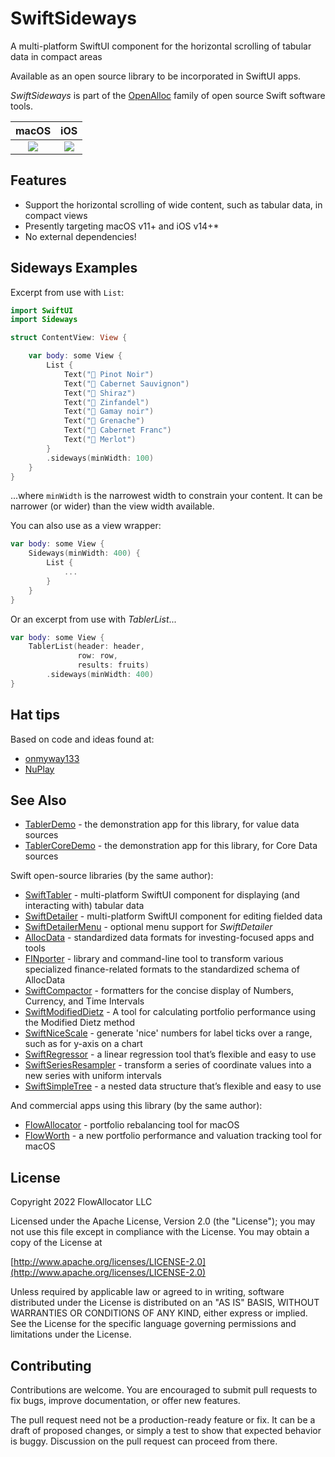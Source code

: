 # SwiftSideways

A multi-platform SwiftUI component for the horizontal scrolling of tabular data in compact areas

Available as an open source library to be incorporated in SwiftUI apps.

_SwiftSideways_ is part of the [OpenAlloc](https://github.com/openalloc) family of open source Swift software tools.

macOS | iOS
:---:|:---:
![](https://github.com/openalloc/SwiftSideways/blob/main/Images/macOSa.png)  |  ![](https://github.com/openalloc/SwiftSideways/blob/main/Images/iOSa.png)

## Features

* Support the horizontal scrolling of wide content, such as tabular data, in compact views
* Presently targeting macOS v11+ and iOS v14+\*
* No external dependencies!

## Sideways Examples

Excerpt from use with `List`:

```swift
import SwiftUI
import Sideways

struct ContentView: View {

    var body: some View {
        List {
            Text("🍇 Pinot Noir")
            Text("🍇 Cabernet Sauvignon")
            Text("🍇 Shiraz")
            Text("🍇 Zinfandel")
            Text("🍇 Gamay noir")
            Text("🍇 Grenache")
            Text("🍇 Cabernet Franc")
            Text("🍇 Merlot")
        }
        .sideways(minWidth: 100)
    }
}
```

...where `minWidth` is the narrowest width to constrain your content. It can be narrower (or wider) than the view width available.

You can also use as a view wrapper:

```swift
var body: some View {
    Sideways(minWidth: 400) {
        List {
            ...
        }
    }
}
```

Or an excerpt from use with _TablerList_...

```swift
var body: some View {
    TablerList(header: header,
               row: row,
               results: fruits)
        .sideways(minWidth: 400)
}
```

## Hat tips

Based on code and ideas found at:

* [onmyway133](https://github.com/onmyway133/blog/issues/769)
* [NuPlay](https://github.com/NuPlay/FitScrollView)

## See Also

* [TablerDemo](https://github.com/openalloc/TablerDemo) - the demonstration app for this library, for value data sources
* [TablerCoreDemo](https://github.com/openalloc/TablerCoreDemo) - the demonstration app for this library, for Core Data sources

Swift open-source libraries (by the same author):

* [SwiftTabler](https://github.com/openalloc/SwiftTabler) - multi-platform SwiftUI component for displaying (and interacting with) tabular data
* [SwiftDetailer](https://github.com/openalloc/SwiftDetailer) - multi-platform SwiftUI component for editing fielded data
* [SwiftDetailerMenu](https://github.com/openalloc/SwiftDetailerMenu) - optional menu support for _SwiftDetailer_
* [AllocData](https://github.com/openalloc/AllocData) - standardized data formats for investing-focused apps and tools
* [FINporter](https://github.com/openalloc/FINporter) - library and command-line tool to transform various specialized finance-related formats to the standardized schema of AllocData
* [SwiftCompactor](https://github.com/openalloc/SwiftCompactor) - formatters for the concise display of Numbers, Currency, and Time Intervals
* [SwiftModifiedDietz](https://github.com/openalloc/SwiftModifiedDietz) - A tool for calculating portfolio performance using the Modified Dietz method
* [SwiftNiceScale](https://github.com/openalloc/SwiftNiceScale) - generate 'nice' numbers for label ticks over a range, such as for y-axis on a chart
* [SwiftRegressor](https://github.com/openalloc/SwiftRegressor) - a linear regression tool that’s flexible and easy to use
* [SwiftSeriesResampler](https://github.com/openalloc/SwiftSeriesResampler) - transform a series of coordinate values into a new series with uniform intervals
* [SwiftSimpleTree](https://github.com/openalloc/SwiftSimpleTree) - a nested data structure that’s flexible and easy to use

And commercial apps using this library (by the same author):

* [FlowAllocator](https://flowallocator.app/FlowAllocator/index.html) - portfolio rebalancing tool for macOS
* [FlowWorth](https://flowallocator.app/FlowWorth/index.html) - a new portfolio performance and valuation tracking tool for macOS

## License

Copyright 2022 FlowAllocator LLC

Licensed under the Apache License, Version 2.0 (the "License"); you may not use this file except in compliance with the License. You may obtain a copy of the License at

[http://www.apache.org/licenses/LICENSE-2.0](http://www.apache.org/licenses/LICENSE-2.0)

Unless required by applicable law or agreed to in writing, software distributed under the License is distributed on an "AS IS" BASIS, WITHOUT WARRANTIES OR CONDITIONS OF ANY KIND, either express or implied. See the License for the specific language governing permissions and limitations under the License.

## Contributing

Contributions are welcome. You are encouraged to submit pull requests to fix bugs, improve documentation, or offer new features. 

The pull request need not be a production-ready feature or fix. It can be a draft of proposed changes, or simply a test to show that expected behavior is buggy. Discussion on the pull request can proceed from there.
